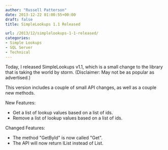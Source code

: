 ```yaml
---
author: "Russell Patterson"
date: 2013-12-22 01:00:55+00:00
draft: false
title: SimpleLookups 1.1 Released

url: /2013/12/simplelookups-1-1-released/
categories:
- Simple Lookups
- SQL Server
- Technical
---
```


Today, I released SimpleLookups v1.1, which is a small change to the library that is taking the world by storm. (Disclaimer: May not be as popular as advertised.)

This version includes a couple of small API changes, as well as a couple new methods.

New Features:
- Get a list of lookup values based on a list of ids.
- Remove a list of lookup values based on a list of ids.

Changed Features:
- The method "GetById" is now called "Get".
- The API will now return IList instead of List.

